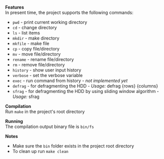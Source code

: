 **Features**  
In present time, the project supports the following commands:

 - `pwd` - print current working directory
 - `cd` - change directory
 - `ls` - list items
 - `mkdir` - make directory
 - `mkfile` - make file
 - `cp` - copy file/directory
 - `mv` - move file/directory
 - `rename` - rename file/directory
 - `rm` - remove file/directory
 - `history` - show user input history
 - `verbose` - set the verbose variable
 - `exec` - run command from history *- not implemented yet*
 - `defrag` - for defragmenting the HDD - *Usage:* defrag {rows} {columns}
 - `sfrag` - for defragmenting the HDD by using sliding window algorithm - *Usage:* sfrag
 
**Compilation**  
Run `make` in the project's root directory

**Running**  
The compilation output binary file is `bin/fs`

**Notes**  

 - Make sure the `bin` folder exists in the project root directory
 - To clean up run `make clean`
